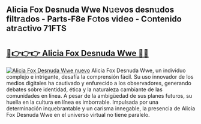## Alicia Fox Desnuda Wwe N𝚞𝚎vos desn𝚞dos filtr𝚊dos - Parts-F8e F𝚘tos vid𝚎o - C𝚘ntenido atr𝚊ctivo 71FTS

# <h2><a href="http://mb134j.tromn.icu/?c=Alicia+Fox+Desnuda+Wwe">🔗👉👉👉 Alicia Fox Desnuda Wwe 🔗🔗</a></h2>

[![Alicia Fox Desnuda Wwe nuevo](https://i.imgur.com/pEAQMta.gif)](http://mb134j.tromn.icu/?c=Alicia+Fox+Desnuda+Wwe)
Alicia Fox Desnuda Wwe, un individuo complejo e intrigante, desafía la comprensión fácil. Su uso innovador de los medios digitales ha cautivado y enfurecido a los observadores, generando debates sobre identidad, ética y la naturaleza cambiante de las comunidades en línea. A pesar de la ambigüedad de sus planes futuros, su huella en la cultura en línea es imborrable. Impulsada por una determinación inquebrantable y un carisma innegable, la presencia de Alicia Fox Desnuda Wwe en el universo virtual no tiene paralelo.
